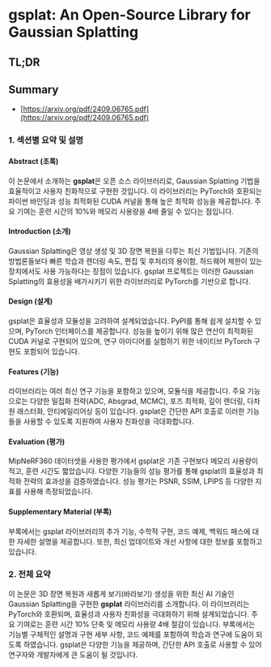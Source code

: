 # gsplat: An Open-Source Library for Gaussian Splatting
## TL;DR
## Summary
- [https://arxiv.org/pdf/2409.06765.pdf](https://arxiv.org/pdf/2409.06765.pdf)

### 1. 섹션별 요약 및 설명

#### Abstract (초록)
이 논문에서 소개하는 **gsplat**은 오픈 소스 라이브러리로, Gaussian Splatting 기법을 효율적이고 사용자 친화적으로 구현한 것입니다. 이 라이브러리는 PyTorch와 호환되는 파이썬 바인딩과 성능 최적화된 CUDA 커널을 통해 높은 최적화 성능을 제공합니다. 주요 기여는 훈련 시간의 10%와 메모리 사용량을 4배 줄일 수 있다는 점입니다. 

#### Introduction (소개)
Gaussian Splatting은 영상 생성 및 3D 장면 복원을 다루는 최신 기법입니다. 기존의 방법론들보다 빠른 학습과 렌더링 속도, 편집 및 후처리의 용이함, 하드웨어 제한이 있는 장치에서도 사용 가능하다는 장점이 있습니다. gsplat 프로젝트는 이러한 Gaussian Splatting의 효용성을 배가시키기 위한 라이브러리로 PyTorch를 기반으로 합니다.

#### Design (설계)
gsplat은 효율성과 모듈성을 고려하여 설계되었습니다. PyPI를 통해 쉽게 설치할 수 있으며, PyTorch 인터페이스를 제공합니다. 성능을 높이기 위해 많은 연산이 최적화된 CUDA 커널로 구현되어 있으며, 연구 아이디어를 실험하기 위한 네이티브 PyTorch 구현도 포함되어 있습니다.

#### Features (기능)
라이브러리는 여러 최신 연구 기능을 포함하고 있으며, 모듈식을 제공합니다. 주요 기능으로는 다양한 밀집화 전략(ADC, Absgrad, MCMC), 포즈 최적화, 깊이 렌더링, 다차원 래스터화, 안티에일리어싱 등이 있습니다. gsplat은 간단한 API 호출로 이러한 기능들을 사용할 수 있도록 지원하여 사용자 친화성을 극대화합니다.

#### Evaluation (평가)
MipNeRF360 데이터셋을 사용한 평가에서 gsplat은 기존 구현보다 메모리 사용량이 적고, 훈련 시간도 짧았습니다. 다양한 기능들의 성능 평가를 통해 gsplat의 효율성과 최적화 전략의 효과성을 검증하였습니다. 성능 평가는 PSNR, SSIM, LPIPS 등 다양한 지표를 사용해 측정되었습니다.

#### Supplementary Material (부록)
부록에서는 gsplat 라이브러리의 추가 기능, 수학적 구현, 코드 예제, 백워드 패스에 대한 자세한 설명을 제공합니다. 또한, 최신 업데이트와 개선 사항에 대한 정보를 포함하고 있습니다.

### 2. 전체 요약

이 논문은 3D 장면 복원과 새롭게 보기(바라보기) 생성을 위한 최신 AI 기술인 Gaussian Splatting을 구현한 **gsplat** 라이브러리를 소개합니다. 이 라이브러리는 PyTorch와 호환되며, 효율성과 사용자 친화성을 극대화하기 위해 설계되었습니다. 주요 기여로는 훈련 시간 10% 단축 및 메모리 사용량 4배 절감이 있습니다. 부록에서는 기능별 구체적인 설명과 구현 세부 사항, 코드 예제를 포함하여 학습과 연구에 도움이 되도록 하였습니다. gsplat은 다양한 기능을 제공하며, 간단한 API 호출로 사용할 수 있어 연구자와 개발자에게 큰 도움이 될 것입니다.